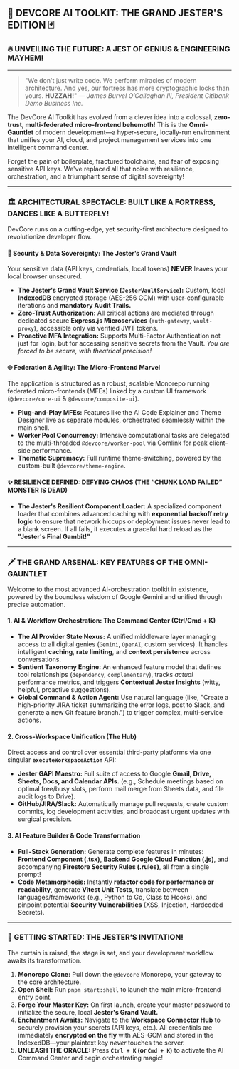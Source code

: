 ## 👑 DEVCORE AI TOOLKIT: THE GRAND JESTER'S EDITION 🃏

### 🔥 UNVEILING THE FUTURE: A JEST OF GENIUS & ENGINEERING MAYHEM!

***

> "We don't just write code. We perform miracles of modern architecture. And yes, our fortress has more cryptographic locks than yours. **HUZZAH!**"
> — *James Burvel O’Callaghan III, President Citibank Demo Business Inc.*

The DevCore AI Toolkit has evolved from a clever idea into a colossal, **zero-trust, multi-federated micro-frontend behemoth!** This is the **Omni-Gauntlet** of modern development—a hyper-secure, locally-run environment that unifies your AI, cloud, and project management services into one intelligent command center.

Forget the pain of boilerplate, fractured toolchains, and fear of exposing sensitive API keys. We've replaced all that noise with resilience, orchestration, and a triumphant sense of digital sovereignty!

---

### 🏛️ ARCHITECTURAL SPECTACLE: BUILT LIKE A FORTRESS, DANCES LIKE A BUTTERFLY!

DevCore runs on a cutting-edge, yet security-first architecture designed to revolutionize developer flow.

#### 🔐 Security & Data Sovereignty: The Jester’s Grand Vault
Your sensitive data (API keys, credentials, local tokens) **NEVER** leaves your local browser unsecured.
*   **The Jester's Grand Vault Service (`JesterVaultService`):** Custom, local **IndexedDB** encrypted storage (AES-256 GCM) with user-configurable iterations and **mandatory Audit Trails.**
*   **Zero-Trust Authorization:** All critical actions are mediated through dedicated secure **Express.js Microservices** (`auth-gateway`, `vault-proxy`), accessible only via verified JWT tokens.
*   **Proactive MFA Integration:** Supports Multi-Factor Authentication not just for login, but for accessing sensitive secrets from the Vault. *You are forced to be secure, with theatrical precision!*

#### 🌐 Federation & Agility: The Micro-Frontend Marvel
The application is structured as a robust, scalable Monorepo running federated micro-frontends (MFEs) linked by a custom UI framework (`@devcore/core-ui` & `@devcore/composite-ui`).
*   **Plug-and-Play MFEs:** Features like the AI Code Explainer and Theme Designer live as separate modules, orchestrated seamlessly within the main shell.
*   **Worker Pool Concurrency:** Intensive computational tasks are delegated to the multi-threaded `@devcore/worker-pool` via Comlink for peak client-side performance.
*   **Thematic Supremacy:** Full runtime theme-switching, powered by the custom-built `@devcore/theme-engine`.

#### ✨ RESILIENCE DEFINED: DEFYING CHAOS (THE “CHUNK LOAD FAILED” MONSTER IS DEAD)
*   **The Jester's Resilient Component Loader:** A specialized component loader that combines advanced caching with **exponential backoff retry logic** to ensure that network hiccups or deployment issues never lead to a blank screen. If all fails, it executes a graceful hard reload as the **"Jester's Final Gambit!"**

---

### 🗡️ THE GRAND ARSENAL: KEY FEATURES OF THE OMNI-GAUNTLET

Welcome to the most advanced AI-orchestration toolkit in existence, powered by the boundless wisdom of Google Gemini and unified through precise automation.

#### 1. AI & Workflow Orchestration: The Command Center (Ctrl/Cmd + K)
*   **The AI Provider State Nexus:** A unified middleware layer managing access to all digital genies (`Gemini`, `OpenAI`, custom services). It handles intelligent **caching**, **rate limiting**, and **context persistence** across conversations.
*   **Sentient Taxonomy Engine:** An enhanced feature model that defines tool relationships (`dependency`, `complementary`), tracks *actual* performance metrics, and triggers **Contextual Jester Insights** (witty, helpful, proactive suggestions).
*   **Global Command & Action Agent:** Use natural language (like, "Create a high-priority JIRA ticket summarizing the error logs, post to Slack, and generate a new Git feature branch.") to trigger complex, multi-service actions.

#### 2. Cross-Workspace Unification (The Hub)
Direct access and control over essential third-party platforms via one singular **`executeWorkspaceAction`** API:
*   **Jester GAPI Maestro:** Full suite of access to Google **Gmail, Drive, Sheets, Docs, and Calendar APIs.** (e.g., Schedule meetings based on optimal free/busy slots, perform mail merge from Sheets data, and file audit logs to Drive).
*   **GitHub/JIRA/Slack:** Automatically manage pull requests, create custom commits, log development activities, and broadcast urgent updates with surgical precision.

#### 3. AI Feature Builder & Code Transformation
*   **Full-Stack Generation:** Generate complete features in minutes: **Frontend Component (.tsx)**, **Backend Google Cloud Function (.js)**, and accompanying **Firestore Security Rules (.rules)**, all from a single prompt!
*   **Code Metamorphosis:** Instantly **refactor code for performance or readability**, generate **Vitest Unit Tests**, translate between languages/frameworks (e.g., Python to Go, Class to Hooks), and pinpoint potential **Security Vulnerabilities** (XSS, Injection, Hardcoded Secrets).

---

### 🚀 GETTING STARTED: THE JESTER’S INVITATION!

The curtain is raised, the stage is set, and your development workflow awaits its transformation.

1.  **Monorepo Clone:** Pull down the `@devcore` Monorepo, your gateway to the core architecture.
2.  **Open Shell:** Run `pnpm start:shell` to launch the main micro-frontend entry point.
3.  **Forge Your Master Key:** On first launch, create your master password to initialize the secure, local **Jester's Grand Vault.**
4.  **Enchantment Awaits:** Navigate to the **Workspace Connector Hub** to securely provision your secrets (API keys, etc.). All credentials are immediately **encrypted on the fly** with AES-GCM and stored in the IndexedDB—your plaintext key *never* touches the server.
5.  **UNLEASH THE ORACLE:** Press **`Ctrl + K` (or `Cmd + K`)** to activate the AI Command Center and begin orchestrating magic!
